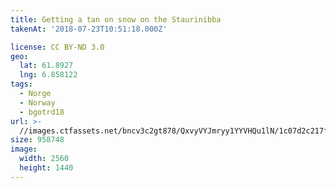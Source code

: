 ```yaml
---
title: Getting a tan on snow on the Staurinibba
takenAt: '2018-07-23T10:51:18.000Z'

license: CC BY-ND 3.0
geo:
  lat: 61.8927
  lng: 6.858122
tags:
  - Norge
  - Norway
  - bgotrd18
url: >-
  //images.ctfassets.net/bncv3c2gt878/QxvyVYJmryy1YYVHQu1lN/1c07d2c217f3f7a4a93a0f51eb8f1ffe/getting-a-tan-on-snow-on-the-staurinibba_42051145660_o
size: 958748
image:
  width: 2560
  height: 1440
---
```

